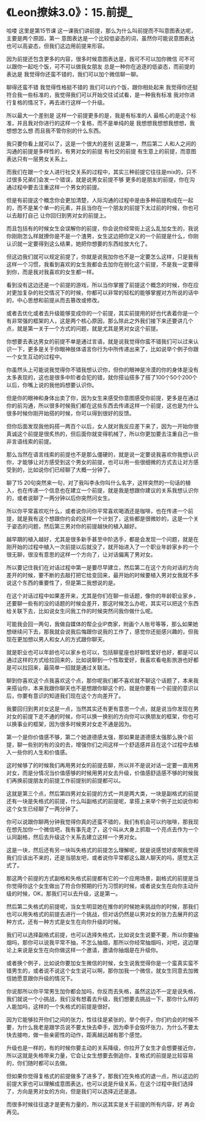 # 《Leon撩妹3.0》：15.前提_

哈喽 这里是第15节课 这一课我们讲前提，那么为什么叫前提而不叫意图表达呢，主要是两个原因，第一 意图表达是一个比较低姿态的词，虽然你可能说意图表达也可以高姿态，但我们这边用前提来形容。

因为前提还包含更多的内容，很多时候意图表达是，我可不可以加你微信 可不可以跟你一起吃个饭，可不可以做我女朋友 总是一种你在追逐的低姿态，而前提的表达是 我觉得你还蛮不错的，我们可以加个微信聊一聊。

聊得还蛮不错 我觉得性格挺不错的 我们可以约个饭，跟你相处起来 我觉得你还挺符合我一些标准的，我觉得我们可以开始交往试试看，是一种我有标准 我对你进行复格的情况下，再去进行这样一个升级。

所以最大一个差别是 这样一个前提更多的是，我是有标准的人 最核心的是这个标准，并且我对你进行的这样一个复格，而不是单纯的是 我想想我想想我想想，我想想怎么想 而且我不管你别的什么东西。

我只要你看上就可以了，这是一个很大的差别 这是第一，然后第二 人和人之间的沟通的前提是多样性的，有男对女的前提 有社交的前提 有生意上的前提，而意图表达只有一层男女关系上。

而我们在跟一个女人进行社交关系的过程中，其实三种前提它往往是mix的，只不过很多兄弟们会发一个错误，就是说男女前提不够 更多的是朋友的前提，你在沟通过程中要去注重这样一个男女的前提。

但是有前提这个概念你会更加清楚，人际沟通的过程中是由多种前提构成在一起的，而不是某个单一的元素，并且当你在一个朋友的前提下太过前的时候，你也可以去敲打自己 让你回归到男对女的前提上。

而且包括有的时候女生会误解你的前提，你会说你经常街上这么乱加女生的，我说你刚刚怎么样就撩你是不是一个渣男，女生这边把你定义的一个前提是什么，你刚认识就一定要得到这么结果，她把你想要的东西给放大化了。

但这边我们就可以规定前提了，你就是说我加你也不是一定要怎么这样，只是我有这样一个习惯，我看到喜欢的女生我都会去加你在弱化这个前提，不是我一定要得到你，而是我对我喜欢的女生都一样。

看到没有这边还是一个前提的游戏，所以当你掌握了前提这个概念的时候，你在应对更加复杂的社交情况下的时候，你都可以非常的轻松的能够掌握对方所说的话中的，中心思想和前提从而去篡改或修改。

或者去优化或者去升级能够变成你的一个前提，其实前提用的好也代表着你是一个有非常强的框架的人，这是两个核心原因，那么除此之外我们接下来还要讲几个点，就是第一关于一个方式的问题，就是尤其是男对女这个前提。

你想要去表达男女的前提不单是通过言语，就是说我觉得你蛮不错我们可以过来认识一下，更多是关于你眼神肢体语言你行为中所传递出来了，比如说举个例子你跟一个女生互动的过程中。

你虽然头上可能说我觉得你不错我想认识你，但你的眼神是冷漠的你的身体是没有太多表现的，这也是很多中阶者会犯的错，就你搭讪搭多了搭了100个50个200个以后，你嘴上说的我他妈想要认识你。

但是你的眼神和身体出卖了你，因为女生来感受你意图感受你前提，更多是在通过你的前沟通，所以很多时候我们都在这些东西去传递这样一个前提，这也是为什么很多时候你刚开始搭的时候，你可以得到很好的反馈。

但你后面发现我他妈搭一两百个以后，女人就对我反应差下来了，因为一开始你很真诚这个前提是很炙热的，但后面你就变得机械了，所以你更加要去注重自己一些非言语线索的前提。

那么当然在语言线索的前提也不是那么僵硬的，就是说一定要说我喜欢你我想认识你，才能够让对方感受到这个男女的前提，也可以用一些很细微的方式去让对方感受到的，比如说你们已经聊了大概一分钟了。

聊了15 20句突然来一句，对了我叫李永你叫什么名字，这样突然的一句话的植入，也在传递一个信息也在建立一个前提，就是我是想跟你建议的关系我想认识你的，或者说聊了一两分钟以后你突然问女生。

所以你平常喜欢吃什么，或者说你问你平常喜欢喝酒还是咖啡，也在传递一个前提，就是我有这个想跟你约会的这样一个计划了，这些都是很微妙的，这是一个关于姿态的问题，然后第三男对你的前提越快的植入越好。

越早期的植入越好，尤其是很多新手甚至中阶选手，都是会发现一个问题，就是在刚开始的过程中植入一次前提以后就没了，就开始进入了一个职业年龄家乡的一个很无聊，很没有意思的这样一个方向了，让对话偏离了男对女。

所以要记住我们在对话过程中第一是要尽早建立，然后第二在这个方向对话的方向差开的时候，要不断的去敲打把它给变回来，最开始的时候要植入男对女我就不多说这个东西的重要性了，但是第二我想说的是。

在这个对话过程中如果差开来，尤其是你们在聊一些话题，像你的年龄职业家乡，还要聊一些有的没的话题的时候会差开，那这时候怎么办呢，其实可以把这个东西给关联下去，比如说女生问我工作的时候突然问我你做什么呢。

可能我会回一两句，我做自媒体的帮企业IP商家，附画个人账号等等，那么如果她想继续问下去，那我就会说我后悔跟你说我的工作了，感觉你还挺感兴趣的，但我现在更加想以男人和女人的方式跟你聊天。

就是职业也可以年龄也可以家乡也可以，包括聊星座也好聊性爱好也好，都是可以通过这样的方式给拉回来的，比如说聊到一个性取爱好，我喜欢看电影旅游也好都是可以拉回来，最简单一招就是通过关联法。

聊到你喜欢这个点我喜欢这个点，那你呢我们都不喜欢就不聊这个话题了，本来我来搭讪你，本来我跟你聊天也不是想跟你聊这个的，就是你要有一个前提的意识以后，你要有意识的知道我们现在这个方向差开了。

我要回归到男对女这是一点，当然其实还有更有意思一个点，就是说当你发现在男对女的前提下走不通的时候，你可以换一换别的方向你可以换朋友的框架，你也可以换事业的框架，因为很多时候男对女走不通是因为。

第一个是你价值感不够，第二个她道德感太强，那如果是道德感太强那么换个前提，聊一些别的有的没的去，增强你们之间这样一个舒适感并且在这个过程中去植入一些你的人生和价值感。

这时候够了的时候我们再用男对女的前提去聊，所以并不是说对话一定要一直用男对女，而是分情况当价值感够的时候用男对女去升级，价值感舒适感不够的时候我们再换前提朋友的前提工作前提别的前提都可以。

这就是第三个点，然后第四男对女前提的方式一共是两大类，一块是副格式的前提还有一块是失格式的前提，什么叫副格式的前提呢，拿搭上来举个例子比如说你和这个女生已经聊了一两分钟了。

你可以说跟你聊两分钟我觉得你真的还蛮不错的，我们有机会可以约咖啡，那我现在想先加你一个微信吧，我有事先走了，这个叫从大身上抓取一个亮点去作为一个认同副格，然后去升级这个关系去建立这样一个男对女。

这是一块，然后还有另一块叫失格式的前提怎么理解呢，就是说感觉好皮啊我觉得我们应该出不来的，还是当朋友吧，或者说你平常都这么跟人聊天的吗，感觉太正式了。

那这两个前提的方式副格和失格式前提都有它的一个应用场景，副格式的前提是当你觉得你这个女生做出了符合你预期的行为习惯的时候，或者说女生在向你主动升级的时候，OK，那我们可以去升级，这是第一。

然后第二失格式的前提呢，当女生明显她在推你的时候她来挑战你的时候，那我们也可以用失格式的前提去进行一个挑战，但对话仍然是以男对女的张力去展开的这种方式，还有一种方式是女生在向你升级的时候。

我们可以选择副格式前提，也可以选择失格式，比如说女生说要不要，所以你要抽烟吗，那你可以说我平常不抽，不怎么抽烟，那所以你经常抽烟吗，对吧，这边理论上来说是女生在向你做这样一个邀请，邀请你抽烟是在升级你。

或者换个例子，比如说你要加女生微信的时候，女生说我觉得你是一个蛮真实蛮不错男生的，或者说不说这个女生说可以啊，那你加我一个微信，就女生同意去加微信她愿意跟你升级的情况下。

你说那所以你平常男生加你都会加吗，你反而去失格，虽然这边不一定是说失格，我们就说一个小挑战，我们没有想着去升级，我们想要去挑战一下，那你什么样的人能加吗，这样的一个失格式的前提是很好。

因为它能够拉开你们之间的张力，性往往是紧张的，举个例子，你们约会的时候不要，为什么我老是跟学员说不要太快去牵手，因为牵手会毁坏张力，为什么不要太快去接吻，做一些亲密性的动作，距离越远越有那个感觉。

升级也是一样的，有的时候你要主动的关系降级，你拉开了女生才会想要接近你，所以这就是失格带来力量，它会让女生想要去倒追你，复格式的前提是比较容易的，你们随时都可以去做。

但如果你觉得复格式的前提做多了进多了，那我们在失格式的退一点，所以这边的前提大家也可以理解成意图表达，也可以说是升级关系，在这个过程中我们选择了，方向是男对女的方向，但是我们可以选择近还是退。

而很多时候往往退才是更有力量的，所以这其实是关于前提的所有内容，好 再会 再见。